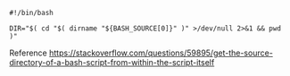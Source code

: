 ```
#!/bin/bash

DIR="$( cd "$( dirname "${BASH_SOURCE[0]}" )" >/dev/null 2>&1 && pwd )"
```

Reference https://stackoverflow.com/questions/59895/get-the-source-directory-of-a-bash-script-from-within-the-script-itself
